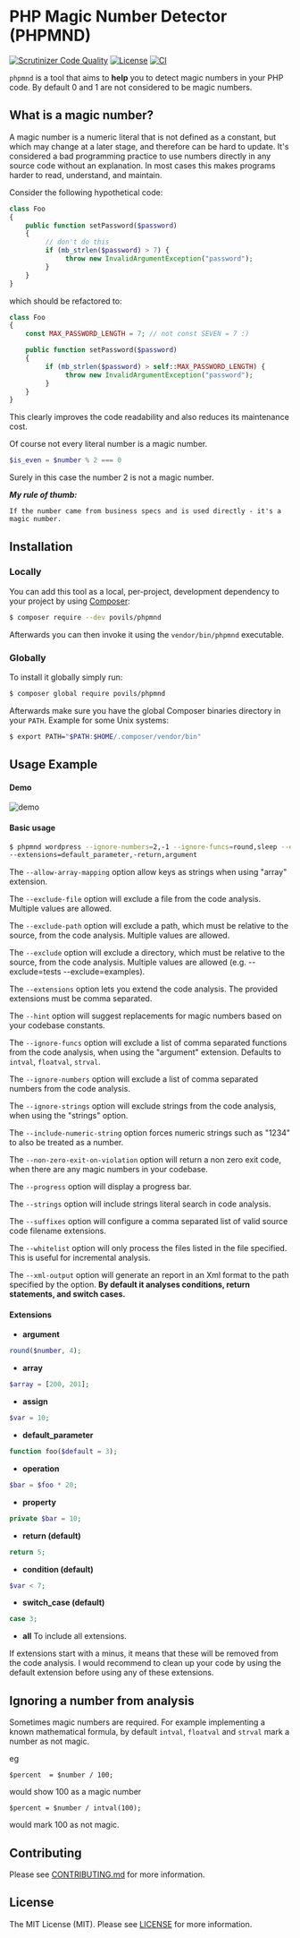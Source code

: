 # PHP Magic Number Detector (PHPMND)

[![Scrutinizer Code Quality](https://scrutinizer-ci.com/g/povils/phpmnd/badges/quality-score.png?b=master)](https://scrutinizer-ci.com/g/povils/phpmnd/?branch=master)
[![License](https://poser.pugx.org/povils/phpmnd/license)](https://packagist.org/packages/povils/phpmnd)
[![CI](https://github.com/povils/phpmnd/workflows/CI/badge.svg?branch=master)](https://github.com/povils/phpmnd)

`phpmnd` is a tool that aims to **help** you to detect magic numbers in your PHP code. By default 0 and 1 are not considered to be magic numbers.

## What is a magic number?
A magic number is a numeric literal that is not defined as a constant, but which may change at a later stage, and therefore can be hard to update. It's considered a bad programming practice to use numbers directly in any source code without an explanation. In most cases this makes programs harder to read, understand, and maintain.

Consider the following hypothetical code:

```php
class Foo
{
    public function setPassword($password)
    {
         // don't do this
         if (mb_strlen($password) > 7) {
              throw new InvalidArgumentException("password");
         }
    }
}
```
which should be refactored to:
```php
class Foo
{
    const MAX_PASSWORD_LENGTH = 7; // not const SEVEN = 7 :)

    public function setPassword($password)
    {
         if (mb_strlen($password) > self::MAX_PASSWORD_LENGTH) {
              throw new InvalidArgumentException("password");
         }
    }
}
```
This clearly improves the code readability and also reduces its maintenance cost.

Of course not every literal number is a magic number.
```php
$is_even = $number % 2 === 0
```
Surely in this case the number 2 is not a magic number.

***My rule of thumb:***
```
If the number came from business specs and is used directly - it's a magic number.
```
## Installation

### Locally

You can add this tool as a local, per-project, development dependency to your project by using [Composer](https://getcomposer.org/):

```bash
$ composer require --dev povils/phpmnd
```

Afterwards you can then invoke it using the `vendor/bin/phpmnd` executable.

### Globally
To install it globally simply run:

```bash
$ composer global require povils/phpmnd
```

Afterwards make sure you have the global Composer binaries directory in your ``PATH``. Example for some Unix systems:

```bash
$ export PATH="$PATH:$HOME/.composer/vendor/bin"
```

## Usage Example

#### Demo

![demo](./demo.gif)

#### Basic usage

```bash
$ phpmnd wordpress --ignore-numbers=2,-1 --ignore-funcs=round,sleep --exclude=tests --progress \
--extensions=default_parameter,-return,argument
```

The ``--allow-array-mapping`` option allow keys as strings when using "array" extension.

The ``--exclude-file`` option will exclude a file from the code analysis. Multiple values are allowed.

The ``--exclude-path`` option will exclude a path, which must be relative to the source, from the code analysis. Multiple values are allowed.

The ``--exclude`` option will exclude a directory, which must be relative to the source, from the code analysis. Multiple values are allowed (e.g. --exclude=tests --exclude=examples).

The ``--extensions`` option lets you extend the code analysis. The provided extensions must be comma separated.

The ``--hint`` option will suggest replacements for magic numbers based on your codebase constants.

The ``--ignore-funcs`` option will exclude a list of comma separated functions from the code analysis, when using the "argument" extension. Defaults to `intval`, `floatval`, `strval`.

The ``--ignore-numbers`` option will exclude a list of comma separated numbers from the code analysis.

The ``--ignore-strings`` option will exclude strings from the code analysis, when using the "strings" option.

The ``--include-numeric-string`` option forces numeric strings such as "1234" to also be treated as a number.

The ``--non-zero-exit-on-violation`` option will return a non zero exit code, when there are any magic numbers in your codebase.

The ``--progress`` option will display a progress bar.

The ``--strings`` option will include strings literal search in code analysis.

The ``--suffixes`` option will configure a comma separated list of valid source code filename extensions.

The ``--whitelist`` option will only process the files listed in the file specified. This is useful for incremental analysis.

The ``--xml-output`` option will generate an report in an Xml format to the path specified by the option.
**By default it analyses conditions, return statements, and switch cases.**

#### Extensions

* **argument**
```php
round($number, 4);
```
* **array**
```php
$array = [200, 201];
```
* **assign**
```php
$var = 10;
```
* **default_parameter**
```php
function foo($default = 3);
```
* **operation**
```php
$bar = $foo * 20;
```
* **property**
```php
private $bar = 10;
```
* **return (default)**
```php
return 5;
```
 * **condition (default)**
```php
$var < 7;
```
* **switch_case (default)**
```php
case 3;
```
* **all**
To include all extensions.

If extensions start with a minus, it means that these will be removed from the code analysis. I would recommend to clean up your code by using the default extension before using any of these extensions.

## Ignoring a number from analysis

Sometimes magic numbers are required. For example implementing a known mathematical formula, by default `intval`, `floatval` and `strval` mark a number as not magic.

eg

```
$percent  = $number / 100;
```
would show 100 as a magic number

```
$percent = $number / intval(100);
```
would mark 100 as not magic.

## Contributing

Please see [CONTRIBUTING.md](CONTRIBUTING.md) for more information.

## License

The MIT License (MIT). Please see [LICENSE](LICENSE) for more information.
